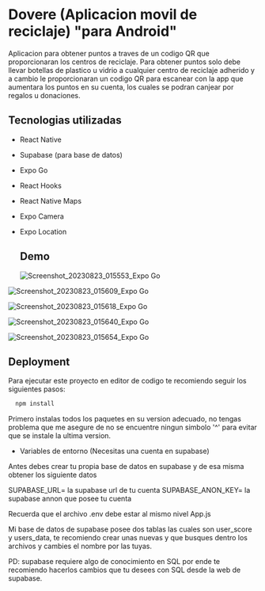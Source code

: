 # Dovere (Aplicacion movil de reciclaje) "para Android"
Aplicacion para obtener puntos a traves de un codigo QR que proporcionaran los centros de reciclaje.
Para obtener puntos solo debe llevar botellas de plastico u vidrio a cualquier centro de reciclaje adherido y a cambio le proporcionaran un codigo
QR para escanear con la app que aumentara los puntos en su cuenta, los cuales se podran canjear por regalos u donaciones.

## Tecnologias utilizadas

- React Native
- Supabase (para base de datos)
- Expo Go
- React Hooks
- React Native Maps
- Expo Camera
- Expo Location

  ## Demo
  ![Screenshot_20230823_015553_Expo Go](https://github.com/jakiro12/Dovere/assets/86807770/3dcd32f3-b7bd-42f8-a843-e85f7736c21b)
  
![Screenshot_20230823_015609_Expo Go](https://github.com/jakiro12/Dovere/assets/86807770/3f481a53-2d57-41d7-ab43-f43d35268b72)

![Screenshot_20230823_015618_Expo Go](https://github.com/jakiro12/Dovere/assets/86807770/35bf4d1f-6b98-4f26-97f7-f143054b6b3f)

![Screenshot_20230823_015640_Expo Go](https://github.com/jakiro12/Dovere/assets/86807770/3256c6da-b39c-4859-af25-a176079eb0ef)

![Screenshot_20230823_015654_Expo Go](https://github.com/jakiro12/Dovere/assets/86807770/ba98d54a-8041-41bf-9329-cd0797f33d13)


## Deployment

Para ejecutar este proyecto en editor de codigo te recomiendo seguir los siguientes pasos:

```bash
  npm install
```
Primero instalas todos los paquetes en su version adecuado, no tengas problema que me asegure 
de no se encuentre ningun simbolo '^' para evitar que se instale la ultima version.

- Variables de entorno (Necesitas una cuenta en supabase)

Antes debes crear tu propia base de datos en supabase y de esa misma obtener los siguiente datos

SUPABASE_URL= la supabase url de tu cuenta
SUPABASE_ANON_KEY= la supabase  annon que posee tu cuenta

Recuerda que el archivo .env debe estar al mismo nivel App.js

Mi base de datos de supabase posee dos tablas las cuales son user_score y  users_data, te recomiendo crear unas nuevas y que busques dentro los archivos y cambies el nombre por las tuyas.

PD: supabase requiere algo de conocimiento en SQL por ende te recomiendo hacerlos cambios que tu desees con SQL desde la web de supabase.
